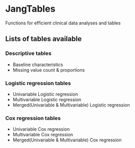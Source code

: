 # JangTables

Functions for efficient clinical data analyses and tables

## Lists of tables available

### Descriptive tables
- Baseline characteristics
- Missing value count & proportions

### Logistic regression tables
- Univariable Logistic regression 
- Multivariable Logistic regression 
- Merged(Univariable & Multivariable) Logistic regression

### Cox regression tables
- Univariable Cox regression 
- Multivariable Cox regression 
- Merged(Univariable & Multivariable) Cox regression



